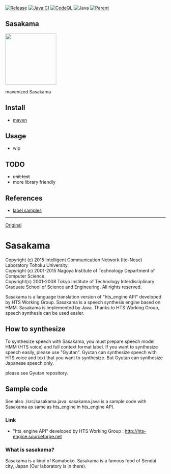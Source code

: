 [![Release](https://jitpack.io/v/umjammer/Sasakama.svg)](https://jitpack.io/#umjammer/Sasakama)
[![Java CI](https://github.com/umjammer/Sasakama/actions/workflows/maven.yml/badge.svg)](https://github.com/umjammer/Sasakama/actions/workflows/maven.yml)
[![CodeQL](https://github.com/umjammer/Sasakama/actions/workflows/codeql-analysis.yml/badge.svg)](https://github.com/umjammer/Sasakama/actions/workflows/codeql-analysis.yml)
![Java](https://img.shields.io/badge/Java-8-b07219)
[![Parent](https://img.shields.io/badge/Parent-vavi--speech-pink)](https://github.com/umjammer/vavi-speech)

## Sasakama

<img src="https://user-images.githubusercontent.com/493908/213544604-8ab14094-d8b3-4ab4-9867-c64739b1a14e.jpg" width="160"/>

mavenized Sasakama

## Install

 * [maven](https://jitpack.io/#umjammer/Sasakama)

## Usage

 * wip

## TODO

 * ~~unit test~~
 * more library friendly

## References

 * [label samples](https://github.com/r9y9/jsut-lab)

---
[Original](https://github.com/icn-lab/Sasakama)

# Sasakama
Copyright (c) 2015 Intelligent Communication Network (Ito-Nose) Laboratory
		   Tohoku University.  
Copyright (c) 2001-2015 Nagoya Institute of Technology
                        Department of Computer Science.  
Copyright(c) 2001-2008 Tokyo Institute of Technology
                        Interdisciplinary Graduate School of
                        Science and Engineering.
All rights reserved.

Sasakama is a language translation version of "hts_engine API" developed by HTS Working Group.
Sasakama is a speech synthesis engine based on HMM.
Sasakama is implemented by Java.
Thanks to HTS Working Group, speech synthesis can be used easier.

## How to synthesize
To synthesize speech with Sasakama, you must prepare speech model HMM (HTS voice) and full context format label.
If you want to synthesize speech easily, please use "Gyutan".
Gyutan can synthesize speech with HTS voice and text that you want to synthesize.
But Gyutan can synthesize Japanese speech only.

please see Gyutan repository.

## Sample code
See also ./src/sasakama.java. sasakama.java is a sample code with Sasakama as same as hts_engine in hts_engine API.

### Link
* "hts_engine API" developed by HTS Working Group : <http://hts-engine.sourceforge.net>

### What is sasakama?
Sasakama is a kind of Kamaboko.
Sasakama is a famous food of Sendai city, Japan (Our laboratory is in there).
